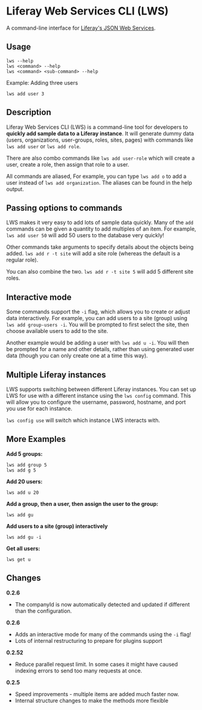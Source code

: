 # Liferay Web Services CLI (LWS)
A command-line interface for [Liferay's JSON Web Services](https://www.liferay.com/api/jsonws).

## Usage
```
lws --help
lws <command> --help
lws <command> <sub-command> --help
```

Example: Adding three users
```
lws add user 3
```

## Description
Liferay Web Services CLI (LWS) is a command-line tool for developers to **quickly add sample data to a Liferay instance**. It will generate dummy data (users, organizations, user-groups, roles, sites, pages) with commands like ` lws add user ` or `lws add role`.

There are also combo commands like `lws add user-role` which will create a user, create a role, then assign that role to a user.

All commands are aliased, For example, you can type `lws add o` to add a user instead of `lws add organization`. The aliases can be found in the help output.


## Passing options to commands

LWS makes it very easy to add lots of sample data quickly.  Many of the `add` commands can be given a quantity to add multiples of an item.  For example, `lws add user 50` will add 50 users to the database very quickly!

Other commands take arguments to specify details about the objects being added.  `lws add r -t site` will add a site role (whereas the default is a regular role).

You can also combine the two.  `lws add r -t site 5` will add 5 different site roles.

## Interactive mode
Some commands support the `-i` flag, which allows you to create or adjust data interactively. For example, you can add users to a site (group) using `lws add group-users -i`.  You will be prompted to first select the site, then choose available users to add to the site.

Another example would be adding a user with `lws add u -i`.  You will then be prompted for a name and other details, rather than using generated user data (though you can only create one at a time this way).


## Multiple Liferay instances
LWS supports switching between different Liferay instances.  You can set up LWS for use with a different instance using the `lws config` command.  This will allow you to configure the username, password, hostname, and port you use for each instance.

`lws config use` will switch which instance LWS interacts with.


## More Examples
**Add 5 groups:**
```
lws add group 5
lws add g 5
```

**Add 20 users:**
```
lws add u 20
```

**Add a group, then a user, then assign the user to the group:**
```
lws add gu
```

**Add users to a site (group) interactively**
```
lws add gu -i
```

**Get all users:**
```
lws get u
```


## Changes

**0.2.6**
- The companyId is now automatically detected and updated if different than the configuration.

**0.2.6**
- Adds an interactive mode for many of the commands using the `-i` flag!
- Lots of internal restructuring to prepare for plugins support

**0.2.52**
- Reduce parallel request limit.  In some cases it might have caused indexing errors to send too many requests at once.

**0.2.5**
- Speed improvements - multiple items are added much faster now.
- Internal structure changes to make the methods more flexible
